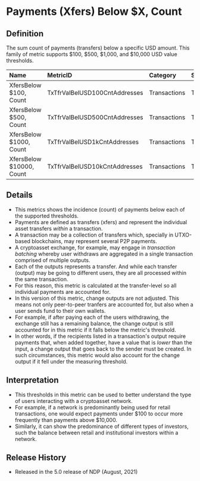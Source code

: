 # Payments \(Xfers\) Below $X, Count

## Definition

The sum count of payments \(transfers\) below a specific USD amount. This family of metric supports $100, $500, $1,000, and $10,000 USD value thresholds.

| Name | MetricID | Category | Subcategory | Type | Unit | Interval |
| :--- | :--- | :--- | :--- | :--- | :--- | :--- |
| XfersBelow $100, Count | TxTfrValBelUSD100CntAddresses | Transactions | Transactions | Sum | Txs | 1d |
| XfersBelow $500, Count | TxTfrValBelUSD500CntAddresses | Transactions | Transactions | Sum | Txs | 1d |
| XfersBelow $1000, Count | TxTfrValBelUSD1kCntAddresses | Transactions | Transactions | Sum | Txs | 1d |
| XfersBelow $10000, Count | TxTfrValBelUSD10kCntAddresses | Transactions | Transactions | Sum | Txs | 1d |

## Details

* This metrics shows the incidence \(count\) of payments below each of the supported thresholds.
* Payments are defined as transfers \(xfers\) and represent the individual asset transfers _within_ a transaction.
* A transaction may be a collection of transfers which, specially in UTXO-based blockchains, may represent several P2P payments. 
* A cryptoasset exchange, for example, may engage in _transaction batching_ whereby user withdraws are aggregated in a single transaction comprised of multiple outputs. 
* Each of the outputs represents a transfer. And while each transfer \(output\) may be going to different users, they are all processed within the same transaction.
* For this reason, this metric is calculated at the transfer-level so all individual payments are accounted for.
* In this version of this metric, change outputs are not adjusted. This means not only peer-to-peer tranfers are accounted for, but also when a user sends fund to their own wallets.
* For example, if after paying each of the users withdrawing, the exchange still has a remaining balance, the change output is still accounted for in this metric if it falls below the metric's threshold.
* In other words, if the recipients listed in a transaction's output require payments that, when added together, have a value that is _lower_ than the input, a change output that goes back to the sender must be created. In such circumstances, this metric would also account for the change output if it fell under the measuring threshold.

## Interpretation

* This thresholds in this metric can be used to better understand the type of users interacting with a cryptoasset network.
* For example, if a network is predominantly being used for retail transactions, one would expect payments under $100 to occur more frequently than payments above $10,000.
* Similarly, it can show the predominance of different types of investors, such the balance between retail and institutional investors within a network. 

## Release History

* Released in the 5.0 release of NDP \(August, 2021\)



